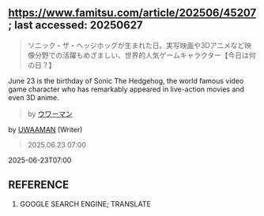 ## https://www.famitsu.com/article/202506/45207; last accessed: 20250627

> ソニック・ザ・ヘッジホッグが生まれた日。実写映画や3Dアニメなど映像分野での活躍もめざましい、世界的人気ゲームキャラクター【今日は何の日？】

June 23 is the birthday of Sonic The Hedgehog, the world famous video game character who has remarkably appeared in live-action movies and even 3D anime.

> by [ウワーマン](https://www.famitsu.com/author/17/page/1)

by [UWAAMAN](https://www.famitsu.com/author/17/page/1) (Writer)

> 2025.06.23 07:00

2025-06-23T07:00

## REFERENCE

1) GOOGLE SEARCH ENGINE; TRANSLATE